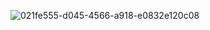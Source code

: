 ![021fe555-d045-4566-a918-e0832e120c08](https://github.com/user-attachments/assets/5d0d191a-96c7-4527-b12b-defd88089b9f)
